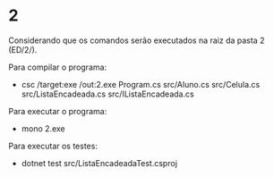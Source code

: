 # 2

Considerando que os comandos serão executados na raiz da pasta 2 (ED/2/).

Para compilar o programa:
* csc /target:exe /out:2.exe Program.cs src/Aluno.cs src/Celula.cs src/ListaEncadeada.cs src/IListaEncadeada.cs

Para executar o programa:
* mono 2.exe

Para executar os testes:
* dotnet test src/ListaEncadeadaTest.csproj